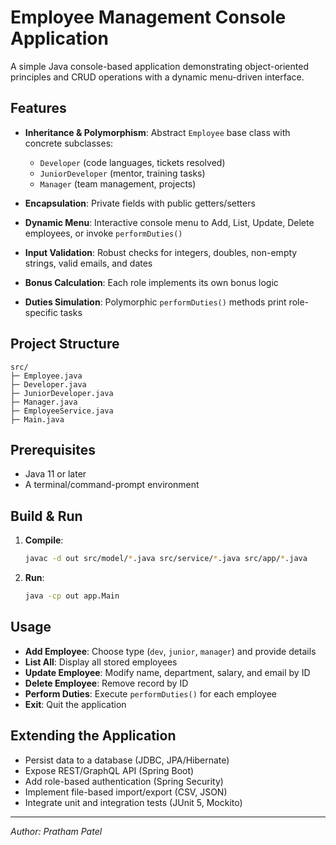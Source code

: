 # Employee Management Console Application

A simple Java console-based application demonstrating object-oriented principles and CRUD operations with a dynamic menu-driven interface.

## Features

* **Inheritance & Polymorphism**: Abstract `Employee` base class with concrete subclasses:

  * `Developer` (code languages, tickets resolved)
  * `JuniorDeveloper` (mentor, training tasks)
  * `Manager` (team management, projects)
* **Encapsulation**: Private fields with public getters/setters
* **Dynamic Menu**: Interactive console menu to Add, List, Update, Delete employees, or invoke `performDuties()`
* **Input Validation**: Robust checks for integers, doubles, non-empty strings, valid emails, and dates
* **Bonus Calculation**: Each role implements its own bonus logic
* **Duties Simulation**: Polymorphic `performDuties()` methods print role-specific tasks

## Project Structure

```
src/
├─ Employee.java
├─ Developer.java
├─ JuniorDeveloper.java
├─ Manager.java
├─ EmployeeService.java
├─ Main.java
```

## Prerequisites

* Java 11 or later
* A terminal/command-prompt environment

## Build & Run

1. **Compile**:

   ```sh
   javac -d out src/model/*.java src/service/*.java src/app/*.java
   ```
2. **Run**:

   ```sh
   java -cp out app.Main
   ```

## Usage

* **Add Employee**: Choose type (`dev`, `junior`, `manager`) and provide details
* **List All**: Display all stored employees
* **Update Employee**: Modify name, department, salary, and email by ID
* **Delete Employee**: Remove record by ID
* **Perform Duties**: Execute `performDuties()` for each employee
* **Exit**: Quit the application

## Extending the Application

* Persist data to a database (JDBC, JPA/Hibernate)
* Expose REST/GraphQL API (Spring Boot)
* Add role-based authentication (Spring Security)
* Implement file-based import/export (CSV, JSON)
* Integrate unit and integration tests (JUnit 5, Mockito)

---

*Author: Pratham Patel*
